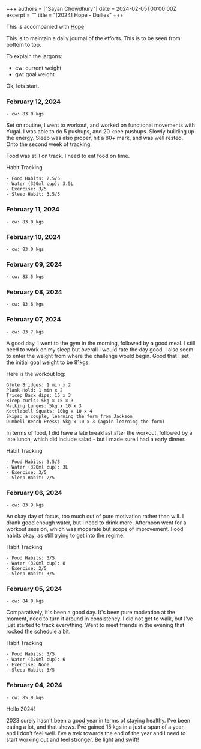 +++
authors = ["Sayan Chowdhury"]
date = 2024-02-05T00:00:00Z
excerpt = ""
title = "[2024] Hope - Dailies"
+++

This is accompanied with [Hope](/fitness/2024)

This is to maintain a daily journal of the efforts. This is to be seen from bottom
to top.

To explain the jargons:

- cw: current weight
- gw: goal weight

Ok, lets start.

### February 12, 2024

```
- cw: 83.0 kgs
```

Set on routine, I went to workout, and worked on functional movements with Yugal.
I was able to do 5 pushups, and 20 knee pushups. Slowly building up the energy.
Sleep was also proper, hit a 80+ mark, and was well rested.
Onto the second week of tracking.

Food was still on track. I need to eat food on time.

Habit Tracking
```
- Food Habits: 2.5/5
- Water (320ml cup): 3.5L
- Exercise: 3/5
- Sleep Habit: 3.5/5
```


### February 11, 2024

```
- cw: 83.0 kgs
```

### February 10, 2024

```
- cw: 83.0 kgs
```

### February 09, 2024

```
- cw: 83.5 kgs
```

### February 08, 2024

```
- cw: 83.6 kgs
```

### February 07, 2024

```
- cw: 83.7 kgs
```

A good day, I went to the gym in the morning, followed by a good meal. I still need
to work on my sleep but overall I would rate the day good. I also seem to enter
the weight from where the challenge would begin. Good that I set the initial goal
weight to be 81kgs.

Here is the workout log:
```
Glute Bridges: 1 min x 2
Plank Hold: 1 min x 2
Tricep Back dips: 15 x 3
Bicep curls: 5kg x 15 x 3
Walking Lunges: 5kg x 10 x 3
Kettlebell Squats: 10kg x 10 x 4
Skips: a couple, learning the form from Jackson
Dumbell Bench Press: 5kg x 10 x 3 (again learning the form)
```

In terms of food, I did have a late breakfast after the workout, followed by a late
lunch, which did include salad - but I made sure I had a early dinner.

Habit Tracking
```
- Food Habits: 3.5/5
- Water (320ml cup): 3L
- Exercise: 3/5
- Sleep Habit: 2/5
```

### February 06, 2024

```
- cw: 83.9 kgs
```

An okay day of focus, too much out of pure motivation rather than will. I drank
good enough water, but I need to drink more. Afternoon went for a workout session,
which was moderate but scope of improvement. Food habits okay, as still trying to
get into the regime.

Habit Tracking
```
- Food Habits: 3/5
- Water (320ml cup): 8
- Exercise: 2/5
- Sleep Habit: 3/5
```

### February 05, 2024

```
- cw: 84.8 kgs
```

Comparatively, it's been a good day. It's been pure motivation at the moment, need
to turn it around in consistency. I did not get to walk, but I've just started to
track everything. Went to meet friends in the evening that rocked the schedule a bit.

Habit Tracking
```
- Food Habits: 3/5
- Water (320ml cup): 6
- Exercise: None
- Sleep Habit: 3/5
```

### February 04, 2024

```
- cw: 85.9 kgs
```

Hello 2024!

2023 surely hasn't been a good year in terms of staying healthy. I've been eating
a lot, and that shows. I've gained 15 kgs in a just a span of a year, and I don't
feel well. I've a trek towards the end of the year and I need to start working out
and feel stronger. Be light and swift!

